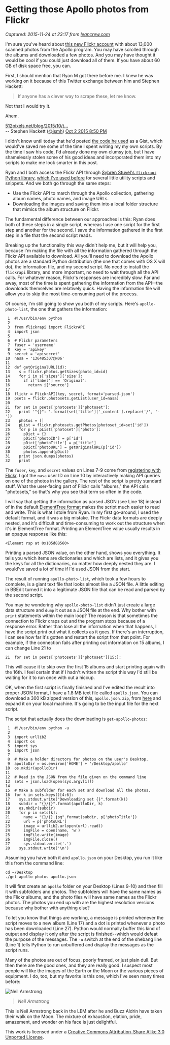 # Getting those Apollo photos from Flickr

_Captured: 2015-11-24 at 23:17 from [leancrew.com](http://leancrew.com/all-this/2015/10/getting-those-apollo-photos-from-flickr/)_

I'm sure you've heard about [this new Flickr account](https://www.flickr.com/photos/projectapolloarchive/albums) with about 13,000 scanned photos from the Apollo program. You may have scrolled through the albums and downloaded a few photos. And you may have thought it would be cool if you could just download all of them. If you have about 60 GB of disk space free, you can.

First, I should mention that Ryan M got there before me. I knew he was working on it because of this Twitter exchange between him and Stephen Hackett:

> If anyone has a clever way to scrape these, let me know.  
  
Not that I would try it.  
  
Ahem.  
  
[512pixels.net/blog/2015/10/t…](http://www.512pixels.net/blog/2015/10/the-project-apollo-archive)  
-- Stephen Hackett ([@ismh](http://twitter.com/ismh)) [Oct 2 2015 8:50 PM](https://twitter.com/ismh/status/650125757528670208)

I didn't know until today that he'd posted [the code he used](https://gist.github.com/rjames86/eefb6aabe5ab41377126) as a Gist, which would've saved me some of the time I spent writing my my own scripts. By the time I saw his code, I'd already done my own clumsy job, but I have shamelessly stolen some of his good ideas and incorporated them into my scripts to make me look smarter in this post.

Ryan and I both access the Flickr API through [Sybren Stuvel's `flickrapi` Python library](http://stuvel.eu/flickrapi), [which I've used before](http://www.leancrew.com/all-this/2011/08/more-flickr-api-stuff/) for several little utility scripts and snippets. And we both go through the same steps:

  * Use the Flickr API to march through the Apollo collection, gathering album names, photo names, and image URLs.
  * Downloading the images and saving them into a local folder structure that mimics the album structure on Flickr.

The fundamental difference between our approaches is this: Ryan does both of these steps in a single script, whereas I use one script for the first step and another for the second. I save the information gathered in the first step in a file that the second script reads.

Breaking up the functionality this way didn't help me, but it will help you, because I'm making the file with all the information gathered through the Flickr API available to download. All you'll need to download the Apollo photos are a standard Python distribution (the one that comes with OS X will do), the information file, and my second script. No need to install the `flickrapi` library, and more important, no need to wait through all the API calls. For whatever reason, Flickr's responses are incredibly slow. Far and away, most of the time is spent gathering the information from the API--the downloads themselves are relatively quick. Having the information file will allow you to skip the most time-consuming part of the process.

Of course, I'm still going to show you both of my scripts. Here's `apollo-photo-list`, the one that gathers the information:
    
    
     1  #!/usr/bin/env python
     2  
     3  from flickrapi import FlickrAPI
     4  import json
     5  
     6  # Flickr parameters
     7  fuser = 'username'
     8  key = 'apikey'
     9  secret = 'apisecret'
    10  nasa = '136485307@N06'
    11  
    12  def getOriginalURL(id):
    13    s = flickr.photos.getSizes(photo_id=id)
    14    for i in s['sizes']['size']:
    15      if i['label'] == 'Original':
    16        return i['source']
    17  
    18  flickr = FlickrAPI(key, secret, format='parsed-json')
    19  psets = flickr.photosets.getList(user_id=nasa)
    20  
    21  for set in psets['photosets']['photoset']:
    22    print '"{}": '.format(set['title']['_content'].replace('/', '-'))
    23    photos = []
    24    pList = flickr.photosets.getPhotos(photoset_id=set['id'])
    25    for p in pList['photoset']['photo']:
    26      pDict = {}
    27      pDict['photoID'] = p['id']
    28      pDict['photoTitle'] = p['title']
    29      pDict['photoURL'] = getOriginalURL(p['id'])
    30      photos.append(pDict)
    31    print json.dumps(photos)
    32    print
    
    

The `fuser`, `key`, and `secret` values on Lines 7-9 come from [registering with Flickr](https://www.flickr.com/services/apps/create/). I got the `nasa` user ID on Line 10 by interactively making API queries on one of the photos in the gallery. The rest of the script is pretty standard stuff. What the user-facing part of Flickr calls "albums," the API calls "photosets," so that's why you see that term so often in the code.

I will say that getting the information as parsed JSON (see Line 18) instead of in the default [ElementTree format](https://docs.python.org/2/library/xml.etree.elementtree.html) makes the script much easier to read and write. This is what I stole from Ryan. In my first go-around, I used the default format, and it was a big mistake. The Flickr data formats are deeply nested, and it's difficult and time-consuming to work out the structure when it's in ElementTree format. Printing an ElementTree value usually results in an opaque response like this:
    
    
    <Element rsp at 0x105d88560>

Printing a parsed JSON value, on the other hand, shows you everything. It tells you which items are dictionaries and which are lists, and it gives you the keys for all the dictionaries, no matter how deeply nested they are. I would've saved a lot of time if I'd used JSON from the start.

The result of running `apollo-photo-list`, which took a few hours to complete, is a giant text file that looks almost like a JSON file. A little editing in BBEdit turned it into a legitimate JSON file that can be read and parsed by the second script.

You may be wondering why `apollo-photo-list` didn't just create a large data structure and `dump` it out as a JSON file at the end. Why bother with `print` statements within the main loop? The reason is that sometimes the connection to Flickr craps out and the program stops because of a response error. Rather than lose all the information when that happens, I have the script print out what it collects as it goes. If there's an interruption, I can see how far it's gotten and restart the script from that point. For example, if the connection fails after printing out information on 15 albums, I can change Line 21 to
    
    
    21  for set in psets['photosets']['photoset'][15:]:
    
    

This will cause it to skip over the first 15 albums and start printing again with the 16th. I feel certain that if I hadn't written the script this way I'd still be waiting for it to run once with out a hiccup.

OK, when the first script is finally finished and I've edited the result into proper JSON format, I have a 1.8 MB text file called `apollo.json`. You can download a 300 kB zipped version of this, `apollo.json.zip`, from [here](http://leancrew.com/all-this/downloads/apollo.json.zip) and expand it on your local machine. It's going to be the input file for the next script.

The script that actually does the downloading is `get-apollo-photos`:
    
    
     1  #!/usr/bin/env python -u
     2  
     3  import urllib2
     4  import os
     5  import sys
     6  import json
     7  
     8  # Make a holder directory for photos on the user's Desktop.
     9  apolloDir = os.environ['HOME'] + '/Desktop/apollo'
    10  os.mkdir(apolloDir)
    11  
    12  # Read in the JSON from the file given on the command line
    13  sets = json.load(open(sys.argv[1]))
    14  
    15  # Make a subfolder for each set and download all the photos.
    16  for k in sets.keys()[4:6]:
    17    sys.stdout.write("Downloading set {}".format(k))
    18    subdir = "{}/{}".format(apolloDir, k)
    19    os.mkdir(subdir)
    20    for p in sets[k]:
    21      name = "{}/{}.jpg".format(subdir, p['photoTitle'])
    22      url = p['photoURL']
    23      image = urllib2.urlopen(url).read()
    24      imgFile = open(name, 'w')
    25      imgFile.write(image)
    26      imgFile.close()
    27      sys.stdout.write('.')
    28    sys.stdout.write('\n')
    
    

Assuming you have both it and `apollo.json` on your Desktop, you run it like this from the command line:
    
    
    cd ~/Desktop
    ./get-apollo-photos apollo.json

It will first create an `apollo` folder on your Desktop (Lines 9-10) and then fill it with subfolders and photos. The subfolders will have the same names as the Flickr albums, and the photo files will have same names as the Flickr photos. The photos you end up with are the highest resolution versions because why bother with anything else?

To let you know that things are working, a message is printed whenever the script moves to a new album (Line 17) and a dot is printed whenever a photo has been downloaded (Line 27). Python would normally buffer this kind of output and display it only after the script is finished--which would defeat the purpose of the messages. The `-u` switch at the end of the shebang line (Line 1) tells Python to run unbuffered and display the messages as the script runs.

Many of the photos are out of focus, poorly framed, or just plain dull. But then there are the good ones, and they are really good. I suspect most people will like the images of the Earth or the Moon or the various pieces of equipment. I do, too, but my favorite is this one, which I've seen many times before:

![Neil Armstrong](http://leancrew.com/all-this/images2015/20151009-Neil%20Armstrong.jpg)

> _Neil Armstrong_

This is Neil Armstrong back in the LEM after he and Buzz Aldrin have taken their walk on the Moon. The mixture of exhaustion, elation, pride, amazement, and wonder on his face is just delightful.

This work is licensed under a [Creative Commons Attribution-Share Alike 3.0 Unported License](http://creativecommons.org/licenses/by-sa/3.0/).
